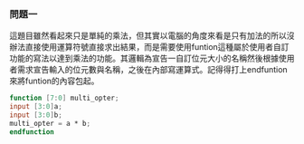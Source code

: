 ### 問題一
這題目雖然看起來只是單純的乘法，但其實以電腦的角度來看是只有加法的所以沒辦法直接使用運算符號直接求出結果，而是需要使用funtion這種屬於使用者自訂功能的寫法以達到乘法的功能。其邏輯為宣告一自訂位元大小的名稱然後根據使用者需求宣告輸入的位元數與名稱，之後在內部寫運算式。記得得打上endfuntion來將funtion的內容包起。
```verilog
function [7:0] multi_opter;
input [3:0]a;
input [3:0]b;
multi_opter = a * b;
endfunction
```
